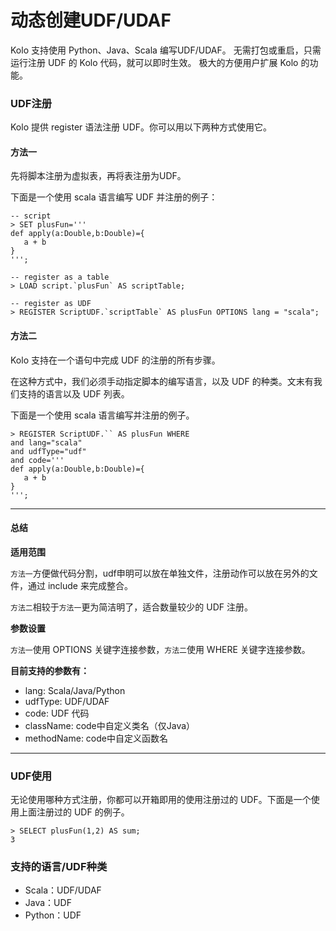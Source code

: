 # 动态创建UDF/UDAF

Kolo 支持使用 Python、Java、Scala 编写UDF/UDAF。
无需打包或重启，只需运行注册 UDF 的 Kolo 代码，就可以即时生效。
极大的方便用户扩展 Kolo 的功能。

### UDF注册

Kolo 提供 register 语法注册 UDF。你可以用以下两种方式使用它。

#### 方法一

先将脚本注册为虚拟表，再将表注册为UDF。

下面是一个使用 scala 语言编写 UDF 并注册的例子：
```
-- script
> SET plusFun='''
def apply(a:Double,b:Double)={
   a + b
}
''';

-- register as a table
> LOAD script.`plusFun` AS scriptTable;

-- register as UDF
> REGISTER ScriptUDF.`scriptTable` AS plusFun OPTIONS lang = "scala";
```

#### 方法二

Kolo 支持在一个语句中完成 UDF 的注册的所有步骤。

在这种方式中，我们必须手动指定脚本的编写语言，以及 UDF 的种类。文末有我们支持的语言以及 UDF 列表。

下面是一个使用 scala 语言编写并注册的例子。
```
> REGISTER ScriptUDF.`` AS plusFun WHERE
and lang="scala"
and udfType="udf"
and code='''
def apply(a:Double,b:Double)={
   a + b
}
''';
```
---
#### 总结

**适用范围**

`方法一`方便做代码分割，udf申明可以放在单独文件，注册动作可以放在另外的文件，通过 include 来完成整合。

`方法二`相较于`方法一`更为简洁明了，适合数量较少的 UDF 注册。

**参数设置**

`方法一`使用 OPTIONS 关键字连接参数，`方法二`使用 WHERE 关键字连接参数。

**目前支持的参数有：**
- lang: Scala/Java/Python
- udfType: UDF/UDAF
- code: UDF 代码
- className: code中自定义类名（仅Java）
- methodName: code中自定义函数名

---

### UDF使用

无论使用哪种方式注册，你都可以开箱即用的使用注册过的 UDF。下面是一个使用上面注册过的 UDF 的例子。

```
> SELECT plusFun(1,2) AS sum;
3
```

### 支持的语言/UDF种类

- Scala：UDF/UDAF
- Java：UDF     
- Python：UDF     
